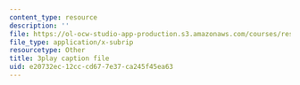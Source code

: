 ```yaml
---
content_type: resource
description: ''
file: https://ol-ocw-studio-app-production.s3.amazonaws.com/courses/res-6-008-digital-signal-processing-spring-2011/e20732ec12cccd677e37ca245f45ea63_oJv4dsUID0Q.srt
file_type: application/x-subrip
resourcetype: Other
title: 3play caption file
uid: e20732ec-12cc-cd67-7e37-ca245f45ea63
---
```

